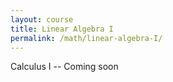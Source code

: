 ```yaml
---
layout: course
title: Linear Algebra I
permalink: /math/linear-algebra-I/
---
```


Calculus I -- Coming soon